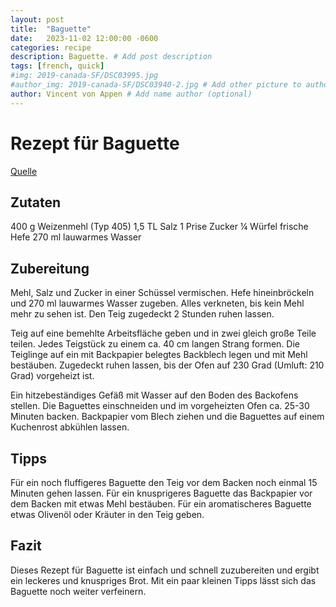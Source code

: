 ```yaml
---
layout: post
title:  "Baguette"
date:   2023-11-02 12:00:00 -0600
categories: recipe
description: Baguette. # Add post description 
tags: [french, quick]
#img: 2019-canada-SF/DSC03995.jpg
#author_img: 2019-canada-SF/DSC03940-2.jpg # Add other picture to author box
author: Vincent von Appen # Add name author (optional)
---
```


# Rezept für Baguette

[Quelle](https://www.einfachbacken.de/rezepte/baguette-selber-backen-das-einfache-grundrezept)

## Zutaten

400 g Weizenmehl (Typ 405)
1,5 TL Salz
1 Prise Zucker
¼ Würfel frische Hefe
270 ml lauwarmes Wasser

## Zubereitung

Mehl, Salz und Zucker in einer Schüssel vermischen. Hefe hineinbröckeln und 270 ml lauwarmes Wasser zugeben. Alles verkneten, bis kein Mehl mehr zu sehen ist. Den Teig zugedeckt 2 Stunden ruhen lassen.

Teig auf eine bemehlte Arbeitsfläche geben und in zwei gleich große Teile teilen. Jedes Teigstück zu einem ca. 40 cm langen Strang formen. Die Teiglinge auf ein mit Backpapier belegtes Backblech legen und mit Mehl bestäuben. Zugedeckt ruhen lassen, bis der Ofen auf 230 Grad (Umluft: 210 Grad) vorgeheizt ist.

Ein hitzebeständiges Gefäß mit Wasser auf den Boden des Backofens stellen. Die Baguettes einschneiden und im vorgeheizten Ofen ca. 25-30 Minuten backen. Backpapier vom Blech ziehen und die Baguettes auf einem Kuchenrost abkühlen lassen.

## Tipps

Für ein noch fluffigeres Baguette den Teig vor dem Backen noch einmal 15 Minuten gehen lassen.
Für ein knusprigeres Baguette das Backpapier vor dem Backen mit etwas Mehl bestäuben.
Für ein aromatischeres Baguette etwas Olivenöl oder Kräuter in den Teig geben.

## Fazit

Dieses Rezept für Baguette ist einfach und schnell zuzubereiten und ergibt ein leckeres und knuspriges Brot. Mit ein paar kleinen Tipps lässt sich das Baguette noch weiter verfeinern.